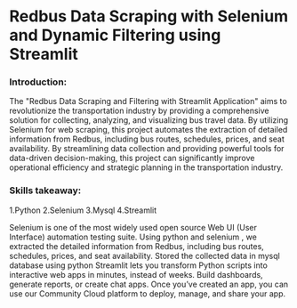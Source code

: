 # Redbus Data Scraping with Selenium and Dynamic Filtering using Streamlit

### Introduction:
The "Redbus Data Scraping and Filtering with Streamlit Application" aims to revolutionize the transportation industry by providing a comprehensive solution for collecting, analyzing, and visualizing bus travel data. By utilizing Selenium for web scraping, this project automates the extraction of detailed information from Redbus, including bus routes, schedules, prices, and seat availability. By streamlining data collection and providing powerful tools for data-driven decision-making, this project can significantly improve operational efficiency and strategic planning in the transportation industry.

### Skills takeaway:
1.Python
2.Selenium
3.Mysql
4.Streamlit

Selenium is one of the most widely used open source Web UI (User Interface) automation testing suite.
Using python and selenium , we extracted the detailed information from Redbus, including bus routes, schedules, prices, and seat availability.
Stored the collected data in mysql database using python
Streamlit lets you transform Python scripts into interactive web apps in minutes, instead of weeks. Build dashboards, generate reports, or create chat apps. Once you’ve created an app, you can use our Community Cloud platform to deploy, manage, and share your app.








